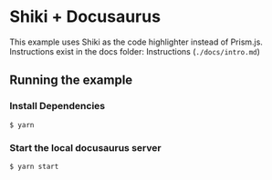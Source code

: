 # Shiki + Docusaurus

This example uses Shiki as the code highlighter instead of Prism.js. Instructions exist in the docs folder: Instructions (`./docs/intro.md`)

## Running the example

### Install Dependencies

```
$ yarn
```

### Start the local docusaurus server

```
$ yarn start
```
